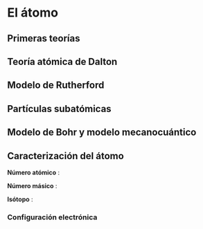 # El átomo

## Primeras teorías

## Teoría atómica de Dalton

## Modelo de Rutherford

## Partículas subatómicas

## Modelo de Bohr y modelo mecanocuántico


## Caracterización del átomo

**Número atómico**
:   

**Número másico**
:   

**Isótopo**
:   

### Configuración electrónica